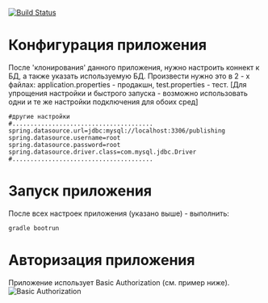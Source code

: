 [![Build Status](https://travis-ci.com/mrFixener/Publishing.svg?branch=master)](https://travis-ci.com/mrFixener/Publishing)

Конфигурация приложения
================
После 'клонирования' данного приложения, нужно настроить коннект к БД, а также указать используемую БД.
Произвести нужно это в 2 - х файлах: application.properties - продакшн, test.properties - тест. [Для упрощения настройки и быстрого запуска - возможно использовать одни и те же настройки подключения для обоих сред]
```properties
#другие настройки
#.......................................
spring.datasource.url=jdbc:mysql://localhost:3306/publishing
spring.datasource.username=root
spring.datasource.password=root
spring.datasource.driver.class=com.mysql.jdbc.Driver
#.......................................
```
Запуск приложения
================
После всех настроек приложения (указано выше) - выполнить:
```shell
gradle bootrun
```
Авторизация приложения
================
Приложение использует Basic Authorization (см. пример ниже).
![Basic Authorization](https://ibb.co/bC7CKy)

